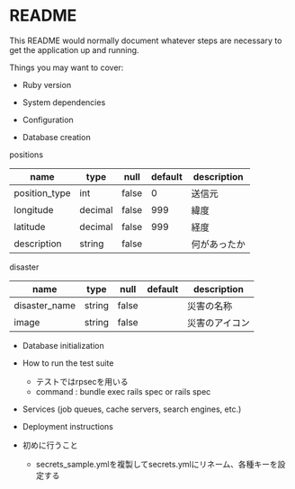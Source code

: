 # README

This README would normally document whatever steps are necessary to get the
application up and running.

Things you may want to cover:

* Ruby version

* System dependencies

* Configuration

* Database creation

positions

|name           |type     |null   |default  |description  |
|---------------|---------|-------|---------|-------------|
|position_type  |int      |false  |0        |送信元        |
|longitude      |decimal  |false  |999      |緯度          |
|latitude       |decimal  |false  |999      |経度          |
|description    |string   |false  |         |何があったか   |

disaster

|name           |type     |null   |default  |description  |
|---------------|---------|-------|---------|-------------|
|disaster_name  |string   |false  |         |災害の名称    |
|image          |string   |false  |         |災害のアイコン |

* Database initialization

* How to run the test suite
  - テストではrpsecを用いる
  - command : bundle exec rails spec or rails spec

* Services (job queues, cache servers, search engines, etc.)

* Deployment instructions

* 初めに行うこと
  - secrets_sample.ymlを複製してsecrets.ymlにリネーム、各種キーを設定する
